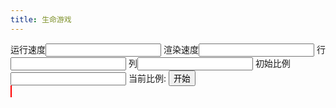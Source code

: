 ```yaml
---
title: 生命游戏
---
```




<div>运行速度<input id="run_rate">
渲染速度<input id="render_rate">
行<input id="row_num">
列<input id="col_num">
初始比例<input id="init_rate">
当前比例: <span id="live_rate" ></span>
<button type="button" id="start_btn">开始</button>
<button type="button" id="stop_btn" style="display: none">停止</button>
</div>
<div><canvas id="world" style="border: 1px solid red" width="800" height="800"></canvas></div>
<script src="/js/lifegame.js"></script>

